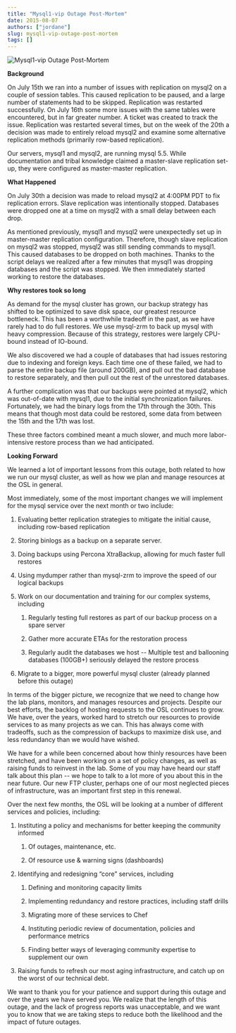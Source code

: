 ```yaml
---
title: "Mysql1-vip Outage Post-Mortem"
date: 2015-08-07
authors: ["jordane"]
slug: mysql1-vip-outage-post-mortem
tags: []
---
```


![Mysql1-vip Outage Post-Mortem](/images/outagepic2_0.jpg#blog)

**Background**

On July 15th we ran into a number of issues with replication on mysql2 on a couple of session tables. This caused
replication to be paused, and a large number of statements had to be skipped. Replication was restarted successfully. On
July 16th some more issues with the same tables were encountered, but in far greater number. A ticket was created to
track the issue. Replication was restarted several times, but on the week of the 20th a decision was made to entirely
reload mysql2 and examine some alternative replication methods (primarily row-based replication).

Our servers, mysql1 and mysql2, are running mysql 5.5. While documentation and tribal knowledge claimed a master-slave
replication set-up, they were configured as master-master replication.

**What Happened**

On July 30th a decision was made to reload mysql2 at 4:00PM PDT to fix replication errors. Slave replication was
intentionally stopped. Databases were dropped one at a time on mysql2 with a small delay between each drop.

As mentioned previously, mysql1 and mysql2 were unexpectedly set up in master-master replication configuration.
Therefore, though slave replication on mysql2 was stopped, mysql2 was still sending commands to mysql1. This caused
databases to be dropped on both machines. Thanks to the script delays we realized after a few minutes that mysql1 was
dropping databases and the script was stopped. We then immediately started working to restore the databases.

**Why restores took so long**

As demand for the mysql cluster has grown, our backup strategy has shifted to be optimized to save disk space, our
greatest resource bottleneck. This has been a worthwhile tradeoff in the past, as we have rarely had to do full
restores. We use mysql-zrm to back up mysql with heavy compression. Because of this strategy, restores were largely
CPU-bound instead of IO-bound.

We also discovered we had a couple of databases that had issues restoring due to indexing and foreign keys. Each time
one of these failed, we had to parse the entire backup file (around 200GB), and pull out the bad database to restore
separately, and then pull out the rest of the unrestored databases.

A further complication was that our backups were pointed at mysql2, which was out-of-date with mysql1, due to the
initial synchronization failures. Fortunately, we had the binary logs from the 17th through the 30th. This means that
though most data could be restored, some data from between the 15th and the 17th was lost.

These three factors combined meant a much slower, and much more labor-intensive restore process than we had anticipated.

**Looking Forward**

We learned a lot of important lessons from this outage, both related to how we run our mysql cluster, as well as how we
plan and manage resources at the OSL in general.

Most immediately, some of the most important changes we will implement for the mysql service over the next month or two
include:

1. Evaluating better replication strategies to mitigate the initial cause, including row-based replication

2. Storing binlogs as a backup on a separate server.

3. Doing backups using Percona XtraBackup, allowing for much faster full restores

4. Using mydumper rather than mysql-zrm to improve the speed of our logical backups

5. Work on our documentation and training for our complex systems, including

   1. Regularly testing full restores as part of our backup process on a spare server

   2. Gather more accurate ETAs for the restoration process

   3. Regularly audit the databases we host -- Multiple test and ballooning databases (100GB+) seriously delayed the
      restore process

6. Migrate to a bigger, more powerful mysql cluster (already planned before this outage)

In terms of the bigger picture, we recognize that we need to change how the lab plans, monitors, and manages resources
and projects. Despite our best efforts, the backlog of hosting requests to the OSL continues to grow. We have, over the
years, worked hard to stretch our resources to provide services to as many projects as we can. This has always come with
tradeoffs, such as the compression of backups to maximize disk use, and less redundancy than we would have wished.

We have for a while been concerned about how thinly resources have been stretched, and have been working on a set of
policy changes, as well as raising funds to reinvest in the lab. Some of you may have heard our staff talk about this
plan -- we hope to talk to a lot more of you about this in the near future. Our new FTP cluster, perhaps one of our most
neglected pieces of infrastructure, was an important first step in this renewal.

Over the next few months, the OSL will be looking at a number of different services and policies, including:

1. Instituting a policy and mechanisms for better keeping the community informed

   1. Of outages, maintenance, etc.

   2. Of resource use & warning signs (dashboards)

2. Identifying and redesigning “core” services, including

   1. Defining and monitoring capacity limits

   2. Implementing redundancy and restore practices, including staff drills

   3. Migrating more of these services to Chef

   4. Instituting periodic review of documentation, policies and performance metrics

   5. Finding better ways of leveraging community expertise to supplement our own

3. Raising funds to refresh our most aging infrastructure, and catch up on the worst of our technical debt.

We want to thank you for your patience and support during this outage and over the years we have served you. We realize
that the length of this outage, and the lack of progress reports was unacceptable, and we want you to know that we are
taking steps to reduce both the likelihood and the impact of future outages.
